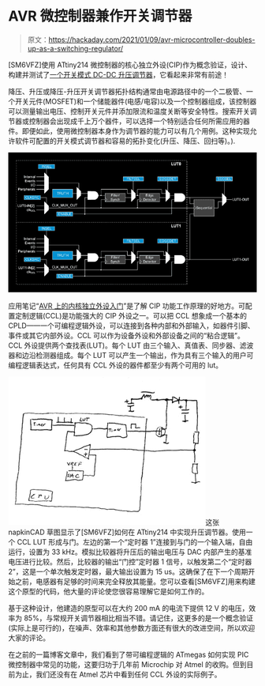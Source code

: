 # AVR 微控制器兼作开关调节器

> 原文：<https://hackaday.com/2021/01/09/avr-microcontroller-doubles-up-as-a-switching-regulator/>

[SM6VFZ]使用 ATtiny214 微控制器的核心独立外设(CIP)作为概念验证，设计、构建并测试了[一个开关模式 DC-DC 升压调节器](https://sm6vfz.wordpress.com/2020/12/11/boost-regulator-with-attiny/)，它看起来非常有前途！

降压、升压或降压-升压开关调节器拓扑结构通常由电源路径中的一个二极管、一个开关元件(MOSFET)和一个储能器件(电感/电容)以及一个控制器组成，该控制器可以测量输出电压、控制开关元件并添加限流和温度关断等安全特性。搜索开关调节器或控制器会出现成千上万个器件，可以选择一个特别适合任何所需应用的器件。即便如此，使用微控制器本身作为调节器的能力可以有几个用例。这种实现允许软件可配置的开关模式调节器和容易的拓扑变化(升压、降压、回扫等)。).

[![](img/67333ecd50e2f325503468f493c2f17d.png)](https://hackaday.com/wp-content/uploads/2021/01/ATtiny214_CCL.png)

应用笔记“[AVR 上的内核独立外设入门](http://ww1.microchip.com/downloads/en/AppNotes/DS00002451B.pdf)”是了解 CIP 功能工作原理的好地方。可配置定制逻辑(CCL)是功能强大的 CIP 外设之一。可以把 CCL 想象成一个基本的 CPLD——一个可编程逻辑外设，可以连接到各种内部和外部输入，如器件引脚、事件或其它内部外设。CCL 可以作为设备外设和外部设备之间的“粘合逻辑”。CCL 外设提供两个查找表(LUT)。每个 LUT 由三个输入、真值表、同步器、滤波器和边沿检测器组成。每个 LUT 可以产生一个输出，作为具有三个输入的用户可编程逻辑表达式，任何具有 CCL 外设的器件都至少有两个可用的 lut。

![](img/c5f82d3f8c0498a5b47d73ed5d5fa854.png)这张 napkinCAD 草图显示了[SM6VFZ]如何在 ATtiny214 中实现升压调节器。使用一个 CCL LUT 形成与门。左边的第一个“定时器 1”连接到与门的一个输入端，自由运行，设置为 33 kHz。模拟比较器将升压后的输出电压与 DAC 内部产生的基准电压进行比较。然后，比较器的输出“门控”定时器 1 信号，以触发第二个“定时器 2”，这是一个单次触发定时器，最大输出设置为 15 us。这确保了在下一个周期开始之前，电感器有足够的时间来完全释放其能量。您可以查看[SM6VFZ]用来构建这个原型的代码，他大量的评论使您很容易理解它是如何工作的。

基于这种设计，他建造的原型可以在大约 200 mA 的电流下提供 12 V 的电压，效率为 85%，与常规开关调节器相比相当不错。请记住，这更多的是一个概念验证(实际上是可行的)，在噪声、效率和其他参数方面还有很大的改进空间，所以欢迎大家的评论。

在之前的一篇博客文章中，我们看到了带可编程逻辑的 ATmegas 如何实现 PIC 微控制器中常见的功能，这要归功于几年前 Microchip 对 Atmel 的收购。但到目前为止，我们还没有在 Atmel 芯片中看到任何 CCL 外设的实际例子。